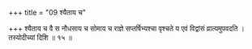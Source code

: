 +++
title = "09 श्यैताय च"

+++
श्यैताय च वै स नौधसाय च सोमाय च राज्ञे सप्तर्षिभ्यश्चा वृश्चते य एवं विद्वांसं व्रात्यमुपवदति ।  
तस्योदीच्यां दिशि ॥ १५ ॥